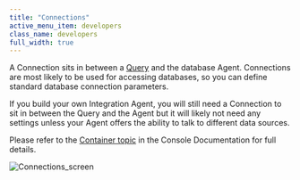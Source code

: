 ```yaml
---
title: "Connections"
active_menu_item: developers
class_name: developers
full_width: true
---
```



A Connection sits in between a [Query](advqueries) and the database Agent. Connections are most likely to be used for accessing databases, so you can define standard database connection parameters.

If you build your own Integration Agent, you will still need a Connection to sit in between the Query and the Agent but it will likely not need any settings unless your Agent offers the ability to talk to different data sources.

Please refer to the [Container topic](containers.htm) in the Console Documentation for full details.

![Connections\_screen](/img/docs/connections_screen.zoom56.png)
